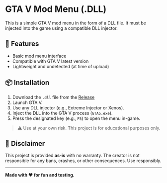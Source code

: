 # GTA V Mod Menu (.DLL)

This is a simple GTA V mod menu in the form of a DLL file. It must be injected into the game using a compatible DLL injector.

## 🔧 Features
- Basic mod menu interface
- Compatible with GTA V latest version
- Lightweight and undetected (at time of upload)

## 📦 Installation

1. Download the `.dll` file from the [Release](./releases) 
2. Launch GTA V.
3. Use any DLL injector (e.g., Extreme Injector or Xenos).
4. Inject the DLL into the GTA V process (`GTA5.exe`).
5. Press the designated key (e.g., `F5`) to open the menu in-game.

> ⚠️ Use at your own risk. This project is for educational purposes only.

## 📜 Disclaimer

This project is provided **as-is** with no warranty. The creator is not responsible for any bans, crashes, or other consequences. Use responsibly.

---

**Made with ❤️ for fun and testing.**
